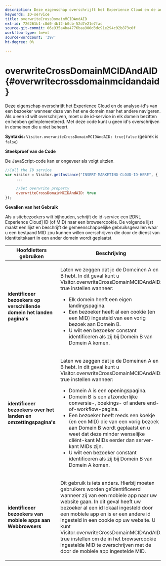 ```yaml
---
description: Deze eigenschap overschrijft het Experience Cloud en de analyse-id's van een bezoeker wanneer deze van het ene domein naar het andere navigeren. Als u een id wilt overschrijven, moet u de id-service in elk domein bezitten en hebben geïmplementeerd. Met deze code kunt u geen id's overschrijven in domeinen die u niet beheert.
keywords: ID-service
title: overwriteCrossDomainMCIDAndAID
exl-id: 726261b1-c8d0-4b12-b0cb-52d7e21e7fac
source-git-commit: 06e935a4ba4776baa900d3dc91e294c92b873c0f
workflow-type: tm+mt
source-wordcount: '397'
ht-degree: 0%

---
```


# overwriteCrossDomainMCIDAndAID{#overwritecrossdomainmcidandaid}

Deze eigenschap overschrijft het Experience Cloud en de analyse-id&#39;s van een bezoeker wanneer deze van het ene domein naar het andere navigeren. Als u een id wilt overschrijven, moet u de id-service in elk domein bezitten en hebben geïmplementeerd. Met deze code kunt u geen id&#39;s overschrijven in domeinen die u niet beheert.

**Syntaxis:** `Visitor.overwriteCrossDomainMCIDAndAID: true|false` (gebrek is `false`)

**Steekproef van de Code**

De JavaScript-code kan er ongeveer als volgt uitzien.

```js
//Call the ID service 
var visitor = Visitor.getInstance("INSERT-MARKETING-CLOUD-ID-HERE", { 
     ... 
 
     //Set overwrite property 
     overwriteCrossDomainMCIDAndAID: true 
}); 
```

**Gevallen van het Gebruik**

Als u sitebezoekers wilt bijhouden, schrijft de id-service een [!DNL Experience Cloud] ID (of MID) naar een browsercookie. De volgende lijst maakt een lijst en beschrijft de gemeenschappelijke gebruiksgevallen waar u een bestaand MID zou kunnen willen overschrijven die door de dienst van identiteitskaart in een ander domein wordt geplaatst.

<table id="table_FC1AF6551D6646E0BF1C4FB7C1316EBB"> 
 <thead> 
  <tr> 
   <th colname="col1" class="entry"> Hoofdletters gebruiken </th> 
   <th colname="col2" class="entry"> Beschrijving </th> 
  </tr> 
 </thead>
 <tbody> 
  <tr> 
   <td colname="col1"> <p> <b> identificeer bezoekers op verschillende domein het landen pagina's </b> </p> </td> 
   <td colname="col2"> <p>Laten we zeggen dat je de Domeinen A en B hebt. In dit geval kunt u <span class="codeph"> Visitor.overwriteCrossDomainMCIDAndAID: true </span> instellen wanneer: </p> <p> 
     <ul id="ul_FB4704BFE7134F1688E34BF1A36627B7"> 
      <li id="li_FF71FD1FB9DD4702B675A140FAD2B481">Elk domein heeft een eigen landingspagina. </li> 
      <li id="li_78F75469D32D473B93148B46D35E67F1">Een bezoeker heeft al een cookie (en een MID) ingesteld van een vorig bezoek aan Domein B. </li> 
      <li id="li_305CE5138EEB43D3BF9CE38D1E7FFA04">U wilt een bezoeker constant identificeren als zij bij Domein B van Domein A komen. </li> 
     </ul> </p> </td> 
  </tr> 
  <tr> 
   <td colname="col1"> <p> <b> identificeer bezoekers over het landen en omzettingspagina's </b> </p> </td> 
   <td colname="col2"> <p>Laten we zeggen dat je de Domeinen A en B hebt. In dit geval kunt u <span class="codeph"> Visitor.overwriteCrossDomainMCIDAndAID: true </span> instellen wanneer: </p> 
    <ul id="ul_7BEBFD523A2F47AFB6963536E43692D0"> 
     <li id="li_71586080489340E2A6C0B263F231E3DE">Domein A is een openingspagina. </li> 
     <li id="li_4E3D3CB380EE4F1BAC4CD752194AE8DE">Domein B is een afzonderlijke conversie-, boekings- of andere end-of-workflow-pagina. </li> 
     <li id="li_FB393B16CFAC4D2D9B2328EBA4573C1A">Een bezoeker heeft reeds een koekje (en een MID) die van een vorig bezoek aan Domein B wordt geplaatst en u weet dat deze minder wenselijke cliënt-kant MIDs eerder dan server-kant MIDs zijn. </li> 
     <li id="li_36FC138530A4476A995C0F9FD73C41DE">U wilt een bezoeker constant identificeren als zij bij Domein B van Domein A komen. </li> 
    </ul> </td> 
  </tr> 
  <tr> 
   <td colname="col1"> <p> <b> identificeer bezoekers van mobiele apps aan Webbrowsers </b> </p> </td> 
   <td colname="col2"> <p>Dit gebruik is iets anders. Hierbij moeten gebruikers worden geïdentificeerd wanneer zij van een mobiele app naar uw website gaan. In dit geval heeft uw bezoeker al een id lokaal ingesteld door een mobiele app en is er een andere id ingesteld in een cookie op uw website. U kunt <span class="codeph"> Visitor.overwriteCrossDomainMCIDAndAID: true </span> instellen om de in het browsercookie ingestelde MID te overschrijven met de door de mobiele app ingestelde MID. </p> </td> 
  </tr> 
 </tbody> 
</table>
